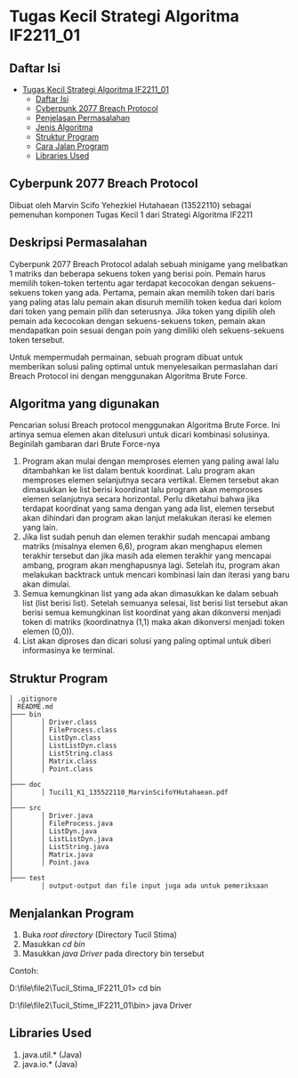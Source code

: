# Tugas Kecil Strategi Algoritma IF2211_01

## Daftar Isi

- [Tugas Kecil Strategi Algoritma IF2211_01](#tugas-kecil-strategi-algoritma-if2211_01)
  - [Daftar Isi](#daftar-isi)
  - [Cyberpunk 2077 Breach Protocol](#cyberpunk-2077-breach-protocol)
  - [Penjelasan Permasalahan](#penjelasan-permasalahan)
  - [Jenis Algoritma](#jenis-algoritma)
  - [Struktur Program](#struktur-program)
  - [Cara Jalan Program](#cara-jalan-program)
  - [Libraries Used](#libraries-used)

## Cyberpunk 2077 Breach Protocol

Dibuat oleh Marvin Scifo Yehezkiel Hutahaean (13522110) sebagai pemenuhan komponen Tugas Kecil 1 dari Strategi Algoritma IF2211


## Deskripsi Permasalahan

Cyberpunk 2077 Breach Protocol adalah sebuah minigame yang melibatkan 1 matriks dan beberapa sekuens token yang berisi poin. Pemain harus memilih token-token tertentu agar terdapat kecocokan dengan sekuens-sekuens token yang ada. Pertama, pemain akan memilih token dari baris yang paling atas lalu pemain akan disuruh memilih token kedua dari kolom dari token yang pemain pilih dan seterusnya. Jika token yang dipilih oleh pemain ada kecocokan dengan sekuens-sekuens token, pemain akan mendapatkan poin sesuai dengan poin yang dimiliki oleh sekuens-sekuens token tersebut.

Untuk mempermudah permainan, sebuah program dibuat untuk memberikan solusi paling optimal untuk menyelesaikan permaslahan dari Breach Protocol ini dengan menggunakan Algoritma Brute Force.

## Algoritma yang digunakan

Pencarian solusi Breach protocol menggunakan Algoritma Brute Force. Ini artinya semua elemen akan ditelusuri untuk dicari kombinasi solusinya. Beginilah gambaran dari Brute Force-nya


1. Program akan mulai dengan memproses elemen yang paling awal lalu ditambahkan ke list dalam bentuk koordinat. Lalu program akan memproses elemen selanjutnya secara vertikal. Elemen tersebut akan dimasukkan ke list berisi koordinat lalu program akan memproses elemen selanjutnya secara horizontal. Perlu diketahui bahwa jika terdapat koordinat yang sama dengan yang ada list, elemen tersebut akan
dihindari dan program akan lanjut melakukan iterasi ke elemen yang lain.
2. Jika list sudah penuh dan elemen terakhir sudah mencapai ambang matriks (misalnya elemen 6,6), program akan menghapus elemen terakhir tersebut dan jika masih ada elemen terakhir yang mencapai ambang, program akan menghapusnya lagi. Setelah itu, program akan melakukan backtrack untuk mencari kombinasi lain dan iterasi yang baru akan dimulai.
3. Semua kemungkinan list yang ada akan dimasukkan ke dalam sebuah list (list berisi list). Setelah semuanya selesai, list berisi list tersebut akan berisi semua kemungkinan list koordinat yang akan dikonversi menjadi token di matriks (koordinatnya (1,1) maka akan dikonversi menjadi token elemen (0,0)).
4. List akan diproses dan dicari solusi yang paling optimal untuk diberi informasinya ke terminal.

## Struktur Program

```
│ .gitignore
│ README.md
├─── bin
│       │ Driver.class
│       │ FileProcess.class
│       │ ListDyn.class
│       │ ListListDyn.class
│       │ ListString.class
│       │ Matrix.class
│       │ Point.class
│
├─── doc
│       │ Tucil1_K1_135522110_MarvinScifoYHutahaean.pdf
│
├─── src
│       │ Driver.java
│       │ FileProcess.java
│       │ ListDyn.java
│       │ ListListDyn.java
│       │ ListString.java
│       │ Matrix.java
│       │ Point.java
│
├─── test
        │ output-output dan file input juga ada untuk pemeriksaan
```

## Menjalankan Program

1. Buka *root directory* (Directory Tucil Stima)
2. Masukkan *cd bin*
3. Masukkan *java Driver* pada directory bin tersebut

Contoh:

D:\file\file2\Tucil_Stima_IF2211_01> cd bin

D:\file\file2\Tucil_Stime_IF2211_01\bin> java Driver

## Libraries Used

1. java.util.* (Java)
2. java.io.* (Java)
